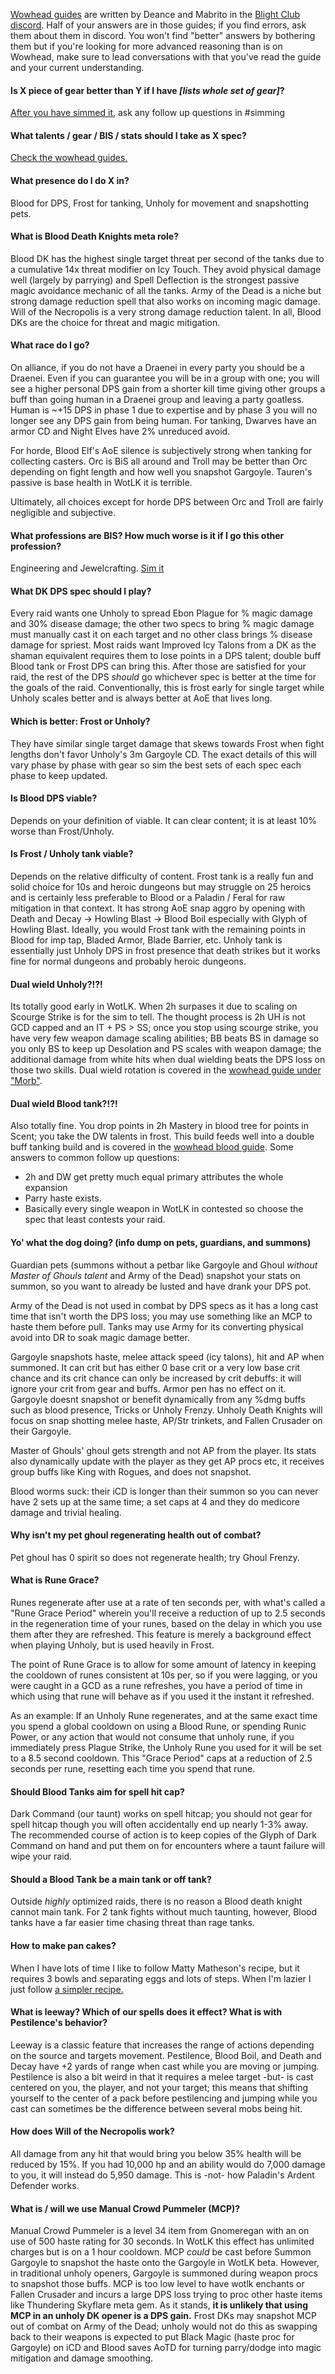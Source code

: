 [Wowhead guides](https://www.wowhead.com/wotlk/guides/classes/death-knight) are written by Deance and Mabrito in the [Blight Club discord](https://discord.gg/worms).  Half of your answers are in those guides; if you find errors, ask them about them in discord.  You won't find "better" answers by bothering them but if you're looking for more advanced reasoning than is on Wowhead, make sure to lead conversations with that you've read the guide and your current understanding.

#### Is X piece of gear better than Y if I have _\[lists whole set of gear\]_?

[After you have simmed it](https://wowsims.github.io/wotlk/), ask any follow up questions in #simming

#### What talents / gear / BIS / stats should I take as X spec?

[Check the wowhead guides.](https://www.wowhead.com/wotlk/guides/classes/death-knight)

#### What presence do I do X in?

Blood for DPS, Frost for tanking, Unholy for movement and snapshotting pets.

#### What is Blood Death Knights meta role?

Blood DK has the highest single target threat per second of the tanks due to a cumulative 14x threat modifier on Icy Touch.  They avoid physical damage well (largely by parrying) and Spell Deflection is the strongest passive magic avoidance mechanic of all the tanks.  Army of the Dead is a niche but strong damage reduction spell that also works on incoming magic damage.  Will of the Necropolis is a very strong damage reduction talent.  In all, Blood DKs are the choice for threat and magic mitigation.

#### What race do I go?

On alliance, if you do not have a Draenei in every party you should be a Draenei.  Even if you can guarantee you will be in a group with one; you will see a higher personal DPS gain from a shorter kill time giving other groups a buff than going human in a Draenei group and leaving a party goatless.  Human is ~+15 DPS in phase 1 due to expertise and by phase 3 you will no longer see any DPS gain from being human.  For tanking, Dwarves have an armor CD and Night Elves have 2% unreduced avoid.

For horde, Blood Elf's AoE silence is subjectively strong when tanking for collecting casters.  Orc is BiS all around and Troll may be better than Orc depending on fight length and how well you snapshot Gargoyle.  Tauren's passive is base health in WotLK it is terrible.

Ultimately, all choices except for horde DPS between Orc and Troll are fairly negligible and subjective.

#### What professions are BIS?  How much worse is it if I go this other profession?

Engineering and Jewelcrafting.  [Sim it](https://wowsims.github.io/wotlk/)

#### What DK DPS spec should I play?

Every raid wants one Unholy to spread Ebon Plague for % magic damage and 30% disease damage; the other two specs to bring % magic damage must manually cast it on each target and no other class brings % disease damage for spriest.  Most raids want Improved Icy Talons from a DK as the shaman equivalent requires them to lose points in a DPS talent; double buff Blood tank or Frost DPS can bring this.  After those are satisfied for your raid, the rest of the DPS _should_ go whichever spec is better at the time for the goals of the raid.  Conventionally, this is frost early for single target while Unholy scales better and is always better at AoE that lives long.

#### Which is better: Frost or Unholy?

They have similar single target damage that skews towards Frost when fight lengths don't favor Unholy's 3m Gargoyle CD.  The exact details of this will vary phase by phase with gear so sim the best sets of each spec each phase to keep updated.

#### Is Blood DPS viable?

Depends on your definition of viable.  It can clear content; it is at least 10% worse than Frost/Unholy.

#### Is Frost / Unholy tank viable?

Depends on the relative difficulty of content.  Frost tank is a really fun and solid choice for 10s and heroic dungeons but may struggle on 25 heroics and is certainly less preferable to Blood or a Paladin / Feral for raw mitigation in that context.  It has strong AoE snap aggro by opening with Death and Decay -> Howling Blast -> Blood Boil especially with Glyph of Howling Blast.  Ideally, you would Frost tank with the remaining points in Blood for imp tap, Bladed Armor, Blade Barrier, etc.  Unholy tank is essentially just Unholy DPS in frost presence that death strikes but it works fine for normal dungeons and probably heroic dungeons.

#### Dual wield Unholy?!?!

Its totally good early in WotLK.  When 2h surpases it due to scaling on Scourge Strike is for the sim to tell.  The thought process is 2h UH is not GCD capped and an IT + PS > SS; once you stop using scourge strike, you have very few weapon damage scaling abilities; BB beats BS in damage so you only BS to keep up Desolation and PS scales with weapon damage; the additional damage from white hits when dual wielding beats the DPS loss on those two skills.  Dual wield rotation is covered in the [wowhead guide under "Morb"](https://www.wowhead.com/wotlk/guides/unholy-death-knight-dps-rotation-cooldowns-abilities).

#### Dual wield Blood tank?!?!

Also totally fine.  You drop points in 2h Mastery in blood tree for points in Scent; you take the DW talents in frost.  This build feeds well into a double buff tanking build and is covered in the [wowhead blood guide](https://www.wowhead.com/wotlk/guides/blood-death-knight-tank-talents-builds-glyphs).  Some answers to common follow up questions:
- 2h and DW get pretty much equal primary attributes the whole expansion
- Parry haste exists.
- Basically every single weapon in WotLK in contested so choose the spec that least contests your raid.

#### Yo' what the dog doing? (info dump on pets, guardians, and summons)

Guardian pets (summons without a petbar like Gargoyle and Ghoul _without Master of Ghouls talent_ and Army of the Dead) snapshot your stats on summon, so you want to already be lusted and have drank your DPS pot.  

Army of the Dead is not used in combat by DPS specs as it has a long cast time that isn't worth the DPS loss; you may use something like an MCP to haste them before pull.  Tanks may use Army for its converting physical avoid into DR to soak magic damage better.

Gargoyle snapshots haste, melee attack speed (icy talons), hit and AP when summoned. It can crit but has either 0 base crit or a very low base crit chance and its crit chance can only be increased by crit debuffs: it will ignore your crit from gear and buffs. Armor pen has no effect on it. Gargoyle doesnt snapshot or benefit dynamically from any %dmg buffs such as blood presence, Tricks or Unholy Frenzy. Unholy Death Knights will focus on snap shotting melee haste, AP/Str trinkets, and Fallen Crusader on their Gargoyle.

Master of Ghouls' ghoul gets strength and not AP from the player.  Its stats also dynamically update with the player as they get AP procs etc, it receives group buffs like King with Rogues, and does not snapshot.  

Blood worms suck: their iCD is longer than their summon so you can never have 2 sets up at the same time; a set caps at 4 and they do medicore damage and trivial healing.  

#### Why isn't my pet ghoul regenerating health out of combat?

Pet ghoul has 0 spirit so does not regenerate health; try Ghoul Frenzy.

#### What is Rune Grace?

Runes regenerate after use at a rate of ten seconds per, with what's called a "Rune Grace Period" wherein you'll receive a reduction of up to 2.5 seconds in the regeneration time of your runes, based on the delay in which you use them after they are refreshed. This feature is merely a background effect when playing Unholy, but is used heavily in Frost. 

The point of Rune Grace is to allow for some amount of latency in keeping the cooldown of runes consistent at 10s per, so if you were lagging, or you were caught in a GCD as a rune refreshes, you have a period of time in which using that rune will behave as if you used it the instant it refreshed. 

As an example: If an Unholy Rune regenerates, and at the same exact time you spend a global cooldown on using a Blood Rune, or spending Runic Power, or any action that would not consume that unholy rune, if you immediately press Plague Strike, the Unholy Rune you used for it will be set to a 8.5 second cooldown. This "Grace Period" caps at a reduction of 2.5 seconds per rune, resetting each time you spend that rune.

#### Should Blood Tanks aim for spell hit cap?

Dark Command (our taunt) works on spell hitcap; you should not gear for spell hitcap though you will often accidentally end up nearly 1-3% away.  The recommended course of action is to keep copies of the Glyph of Dark Command on hand and put them on for encounters where a taunt failure will wipe your raid.

#### Should a Blood Tank be a main tank or off tank?

Outside _highly_ optimized raids, there is no reason a Blood death knight cannot main tank.  For 2 tank fights without much taunting, however, Blood tanks have a far easier time chasing threat than rage tanks. 

#### How to make pan cakes?

When I have lots of time I like to follow Matty Matheson's recipe, but it requires 3 bowls and separating eggs and lots of steps.  When I'm lazier I just follow [a simpler recipe.](https://www.allrecipes.com/recipe/21014/good-old-fashioned-pancakes/)

#### What is leeway?  Which of our spells does it effect?  What is with Pestilence's behavior?

Leeway is a classic feature that increases the range of actions depending on the source and targets movement.  Pestilence, Blood Boil, and Death and Decay have +2 yards of range when cast while you are moving or jumping.  Pestilence is also a bit weird in that it requires a melee target -but- is cast centered on you, the player, and not your target; this means that shifting yourself to the center of a pack before pestilencing and jumping while you cast can sometimes be the difference between several mobs being hit.

#### How does Will of the Necropolis work?

All damage from any hit that would bring you below 35% health will be reduced by 15%. If you had 10,000 hp and an ability would do 7,000 damage to you, it will instead do 5,950 damage.  This is -not- how Paladin's Ardent Defender works.

#### What is / will we use Manual Crowd Pummeler (MCP)?

Manual Crowd Pummeler is a level 34 item from Gnomeregan with an on use of 500 haste rating for 30 seconds.  In WotLK this effect has unlimited charges but is on a 1 hour cooldown.  MCP _could_ be cast before Summon Gargoyle to snapshot the haste onto the Gargoyle in WotLK beta.  However, in traditional unholy openers, Gargoyle is summoned during weapon procs to snapshot those buffs.  MCP is too low level to have wotlk enchants or Fallen Crusader and incurs a large DPS loss trying to proc other haste items like Thundering Skyflare meta gem.  As it stands, **it is unlikely that using MCP in an unholy DK opener is a DPS gain.**  Frost DKs may snapshot MCP out of combat on Army of the Dead; unholy would not do this as swapping back to their weapons is expected to put Black Magic (haste proc for Gargoyle) on iCD and Blood saves AoTD for turning parry/dodge into magic mitigation and damage smoothing.
